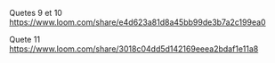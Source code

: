 Quetes 9 et 10
https://www.loom.com/share/e4d623a81d8a45bb99de3b7a2c199ea0 


Quete 11
https://www.loom.com/share/3018c04dd5d142169eeea2bdaf1e11a8